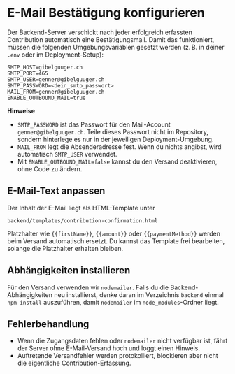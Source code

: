# E-Mail Bestätigung konfigurieren

Der Backend-Server verschickt nach jeder erfolgreich erfassten Contribution automatisch eine Bestätigungsmail. Damit das funktioniert, müssen die folgenden Umgebungsvariablen gesetzt werden (z. B. in deiner `.env` oder im Deployment-Setup):

```
SMTP_HOST=gibelguuger.ch
SMTP_PORT=465
SMTP_USER=genner@gibelguuger.ch
SMTP_PASSWORD=<dein_smtp_passwort>
MAIL_FROM=genner@gibelguuger.ch
ENABLE_OUTBOUND_MAIL=true
```

**Hinweise**

- `SMTP_PASSWORD` ist das Passwort für den Mail-Account `genner@gibelguuger.ch`. Teile dieses Passwort nicht im Repository, sondern hinterlege es nur in der jeweiligen Deployment-Umgebung.
- `MAIL_FROM` legt die Absenderadresse fest. Wenn du nichts angibst, wird automatisch `SMTP_USER` verwendet.
- Mit `ENABLE_OUTBOUND_MAIL=false` kannst du den Versand deaktivieren, ohne Code zu ändern.

## E-Mail-Text anpassen

Der Inhalt der E-Mail liegt als HTML-Template unter

```
backend/templates/contribution-confirmation.html
```

Platzhalter wie `{{firstName}}`, `{{amount}}` oder `{{paymentMethod}}` werden beim Versand automatisch ersetzt. Du kannst das Template frei bearbeiten, solange die Platzhalter erhalten bleiben.

## Abhängigkeiten installieren

Für den Versand verwenden wir `nodemailer`. Falls du die Backend-Abhängigkeiten neu installierst, denke daran im Verzeichnis `backend` einmal `npm install` auszuführen, damit `nodemailer` im `node_modules`-Ordner liegt.

## Fehlerbehandlung

- Wenn die Zugangsdaten fehlen oder `nodemailer` nicht verfügbar ist, fährt der Server ohne E-Mail-Versand hoch und loggt einen Hinweis.
- Auftretende Versandfehler werden protokolliert, blockieren aber nicht die eigentliche Contribution-Erfassung.
